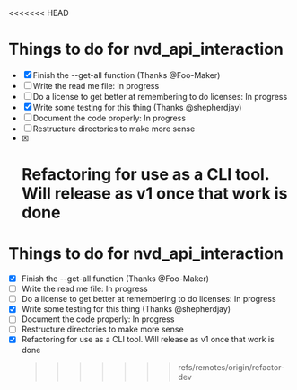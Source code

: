 <<<<<<< HEAD

# Things to do for nvd_api_interaction

- [x] Finish the --get-all function (Thanks @Foo-Maker)
- [ ] Write the read me file: In progress
- [ ] Do a license to get better at remembering to do licenses: In progress
- [x] Write some testing for this thing (Thanks @shepherdjay)
- [ ] Document the code properly: In progress
- [ ] Restructure directories to make more sense
- [x] # Refactoring for use as a CLI tool. Will release as v1 once that work is done

# Things to do for nvd_api_interaction

- [x] Finish the --get-all function (Thanks @Foo-Maker)
- [ ] Write the read me file: In progress
- [ ] Do a license to get better at remembering to do licenses: In progress
- [x] Write some testing for this thing (Thanks @shepherdjay)
- [ ] Document the code properly: In progress
- [ ] Restructure directories to make more sense
- [x] Refactoring for use as a CLI tool. Will release as v1 once that work is done
  > > > > > > > refs/remotes/origin/refactor-dev
